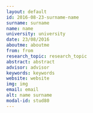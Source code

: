 ```yaml
---
layout: default 
id: 2016-08-23-surname-name
surname: surname
name: name
university: university
date: 23/08/2016
aboutme: aboutme
from: from
research_topic: research_topic
abstract: abstract
advisor: advisor
keywords: keywords
website: website
img: img
email: email
alt: name surname
modal-id: stud80
---
```

